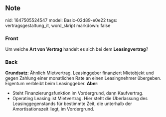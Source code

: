 ## Note
nid: 1647505524547
model: Basic-02d89-e0e22
tags: vertragsgestaltung_it, word_skript
markdown: false

### Front
Um welche <b>Art von Vertrag</b> handelt es sich bei dem
<b>Leasingvertrag</b>?

### Back
<b>Grundsatz</b>: Ähnlich Mietvertrag. Leasinggeber finanziert
Mietobjekt und gegen Zahlung einer monatlichen Rate an einen
Leasingnehmer übergeben. Eigentum verbleibt beim Leasinggeber.
<b>Aber</b>:
<ul>
  <li>Steht Finanzierungsfunktion im Vordergrund, dann Kaufvertrag.
  <li>Operating Leasing ist Mietvertrag. Hier steht die Überlassung
  des Leasinggegenstands für bestimmte Zeit, die unterhalb der
  Amortisationszeit liegt, im Vordergrund.
</ul>
